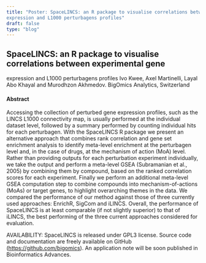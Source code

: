 ```yaml
---
title: "Poster: SpaceLINCS: an R package to visualise correlations between experimental gene
expression and L1000 perturbagens profiles"
draft: false
type: "blog"
---
```


## SpaceLINCS: an R package to visualise correlations between experimental gene
expression and L1000 perturbagens profiles
Ivo Kwee, Axel Martinelli, Layal Abo Khayal and Murodhzon Akhmedov. 
BigOmics Analytics, Switzerland
#### Abstract

Accessing the collection of perturbed gene expression profiles, such as the LINCS L1000 connectivity map, is usually performed at the individual dataset level, followed by a summary performed by counting individual hits for each perturbagen. With the SpaceLINCS R package we present an alternative approach that combines rank correlation and gene set enrichment analysis to identify meta-level enrichment at the perturbagen level and, in the case of drugs, at the mechanism of action (MoA) level.  Rather than providing outputs for each perturbation experiment individually, we take the output and perform a meta-level GSEA (Subramanian et al., 2005) by combining them by compound, based on the ranked correlation scores for each experiment. Finally we perform an additional meta-level GSEA computation step to combine compounds into mechanism-of-actions (MoAs) or target genes, to highlight overarching themes in the data. We compared the performance of our method against those of three currently used approaches: EnrichR, SigCom and iLINCS. Overall, the performance of SpaceLINCS is at least comparable (if not slightly superior) to that of iLINCS, the best performing of the three current approaches considered for evaluation.

AVAILABILITY: SpaceLINCS is released under GPL3 license. Source code and documentation are freely available on GitHub (https://github.com/bigomics). An application note will be soon published in Bioinformatics Advances.
